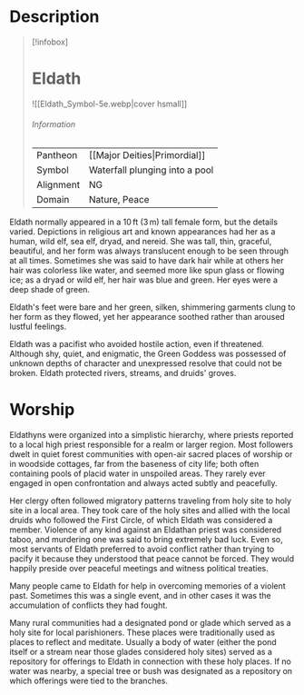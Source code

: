 # Description

> [!infobox]
> # Eldath
> ![[Eldath_Symbol-5e.webp|cover hsmall]]
> ###### Information
> | | |
> |---|---|
> | Pantheon | [[Major Deities\|Primordial]] |
> | Symbol | Waterfall plunging into a pool |
> | Alignment | NG |
> | Domain | Nature, Peace |

Eldath normally appeared in a 10 ft (3 m) tall female form, but the details varied. Depictions in religious art and known appearances had her as a human, wild elf, sea elf, dryad, and nereid. She was tall, thin, graceful, beautiful, and her form was always translucent enough to be seen through at all times. Sometimes she was said to have dark hair while at others her hair was colorless like water, and seemed more like spun glass or flowing ice; as a dryad or wild elf, her hair was blue and green. Her eyes were a deep shade of green.

Eldath's feet were bare and her green, silken, shimmering garments clung to her form as they flowed, yet her appearance soothed rather than aroused lustful feelings.

Eldath was a pacifist who avoided hostile action, even if threatened. Although shy, quiet, and enigmatic, the Green Goddess was possessed of unknown depths of character and unexpressed resolve that could not be broken. Eldath protected rivers, streams, and druids' groves.

# Worship

Eldathyns were organized into a simplistic hierarchy, where priests reported to a local high priest responsible for a realm or larger region. Most followers dwelt in quiet forest communities with open-air sacred places of worship or in woodside cottages, far from the baseness of city life; both often containing pools of placid water in unspoiled areas. They rarely ever engaged in open confrontation and always acted subtly and peacefully.

Her clergy often followed migratory patterns traveling from holy site to holy site in a local area. They took care of the holy sites and allied with the local druids who followed the First Circle, of which Eldath was considered a member. Violence of any kind against an Eldathan priest was considered taboo, and murdering one was said to bring extremely bad luck. Even so, most servants of Eldath preferred to avoid conflict rather than trying to pacify it because they understood that peace cannot be forced. They would happily preside over peaceful meetings and witness political treaties.

Many people came to Eldath for help in overcoming memories of a violent past. Sometimes this was a single event, and in other cases it was the accumulation of conflicts they had fought.

Many rural communities had a designated pond or glade which served as a holy site for local parishioners. These places were traditionally used as places to reflect and meditate. Usually a body of water (either the pond itself or a stream near those glades considered holy sites) served as a repository for offerings to Eldath in connection with these holy places. If no water was nearby, a special tree or bush was designated as a repository on which offerings were tied to the branches.